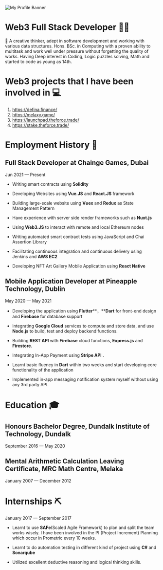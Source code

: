 ![My Profile Banner]([https://media-exp1.licdn.com/dms/image/C4E16AQGWkq4aehT5mg/profile-displaybackgroundimage-shrink_350_1400/0/1663191854387?e=1668643200&v=beta&t=U8kSAwPnZsISztW4MhToQDm4ZrOb9Cv2_3Pg7A8uLg4](https://firebasestorage.googleapis.com/v0/b/aflex-50007.appspot.com/o/banner.png?alt=media&token=2db6b86d-5c1a-443f-b0f6-85d4f200783b))
# Web3 Full Stack Developer 👨‍💻

👀 A creative thinker, adept in software development and working with various data structures. Hons. BSc. in Computing with a proven ability to multitask and work well under pressure without forgetting the quality of works. Having Deep interest in Coding, Logic puzzles solving, Math and started to code as young as 14th.

# Web3 projects that I have been involved in 💻

 1. https://defina.finance/
 2. https://melaxy.game/
 3. https://launchpad.theforce.trade/
 4. https://stake.theforce.trade/

# Employment History 💼

## Full Stack Developer at Chainge Games, Dubai
Jun 2021 — Present

 - Writing smart contracts using **Solidity**

- Developing Websites using **Vue.JS** and **React.JS** framework
- Building large-scale website using **Vuex** and **Redux** as State Management Pattern
- Have experience with server side render frameworks such as **Nuxt.js**

- Using **Web3.JS** to interact with remote and local Ethereum nodes

- Writing automated smart contract tests using JavaScript and Chai Assertion Library

- Facilitating continuous integration and continuous delivery using Jenkins and **AWS EC2**

- Developing NFT Art Gallery Mobile Application using **React Native**

## Mobile Application Developer at Pineapple Technology, Dublin
May 2020 — May 2021

- Developing the application using **Flutter****，****Dart** for front-end design and **Firebase** for database support

- Integrating **Google Cloud** services to compute and store data, and use **Node.js** to build, test and deploy backend functions.
- Building  **REST API** with **Firebase** cloud functions, **Express.js** and **Firestore**.

- Integrating In-App Payment using **Stripe API** .

- Learnt basic fluency in **Dart** within two weeks and start developing core functionality of the application

- Implemented in-app messaging notification system myself without using any 3rd party API.

# Education 🎓

## Honours Bachelor Degree, Dundalk Institute of Technology, Dundalk
September 2016 — May 2020

## Mental Arithmetic Calculation Leaving Certificate, MRC Math Centre, Melaka
January 2007 — December 2012


# Internships ⛏
January 2017 — September 2017

- Learnt to use **SAFe**(Scaled Agile Framework) to plan and split the team works wisely. I have been involved in the PI (Project Increment) Planning which occur in Prometric every 10 weeks.

- Learnt to do automation testing in different kind of project using **C#** and **Sonarqube**

- Utilized excellent deductive reasoning and logical thinking skills.
